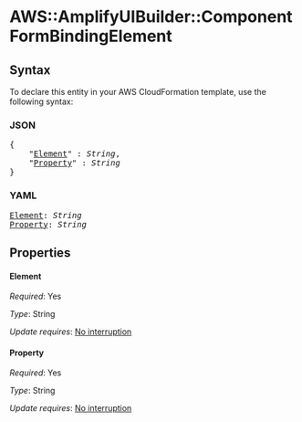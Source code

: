 # AWS::AmplifyUIBuilder::Component FormBindingElement

## Syntax

To declare this entity in your AWS CloudFormation template, use the following syntax:

### JSON

<pre>
{
    "<a href="#element" title="Element">Element</a>" : <i>String</i>,
    "<a href="#property" title="Property">Property</a>" : <i>String</i>
}
</pre>

### YAML

<pre>
<a href="#element" title="Element">Element</a>: <i>String</i>
<a href="#property" title="Property">Property</a>: <i>String</i>
</pre>

## Properties

#### Element

_Required_: Yes

_Type_: String

_Update requires_: [No interruption](https://docs.aws.amazon.com/AWSCloudFormation/latest/UserGuide/using-cfn-updating-stacks-update-behaviors.html#update-no-interrupt)

#### Property

_Required_: Yes

_Type_: String

_Update requires_: [No interruption](https://docs.aws.amazon.com/AWSCloudFormation/latest/UserGuide/using-cfn-updating-stacks-update-behaviors.html#update-no-interrupt)
